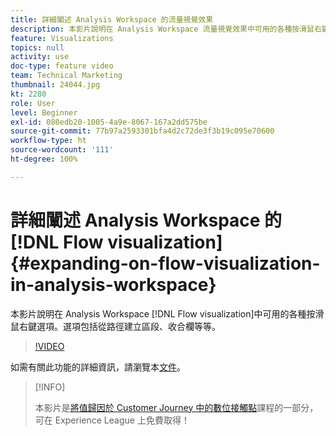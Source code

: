 ```yaml
---
title: 詳細闡述 Analysis Workspace 的流量視覺效果
description: 本影片說明在 Analysis Workspace 流量視覺效果中可用的各種按滑鼠右鍵選項。選項包括從路徑建立區段、收合欄等等。
feature: Visualizations
topics: null
activity: use
doc-type: feature video
team: Technical Marketing
thumbnail: 24044.jpg
kt: 2280
role: User
level: Beginner
exl-id: 080edb20-1005-4a9e-8067-167a2dd575be
source-git-commit: 77b97a2593301bfa4d2c72de3f3b19c095e70600
workflow-type: ht
source-wordcount: '111'
ht-degree: 100%

---
```


# 詳細闡述 Analysis Workspace 的[!DNL Flow visualization] {#expanding-on-flow-visualization-in-analysis-workspace}

本影片說明在 Analysis Workspace [!DNL Flow visualization]中可用的各種按滑鼠右鍵選項。選項包括從路徑建立區段、收合欄等等。

>[!VIDEO](https://video.tv.adobe.com/v/24044/?quality=12)

如需有關此功能的詳細資訊，請瀏覽本[文件](https://experienceleague.adobe.com/docs/analytics/analyze/analysis-workspace/visualizations/flow/flow.html?lang=zh-Hant#analysis-workspace)。

>[!INFO]
>
> 本影片是[將值歸因於 Customer Journey 中的數位接觸點](https://experienceleague.adobe.com/?recommended=Analytics-U-1-2020.2)課程的一部分，可在 Experience League 上免費取得！
